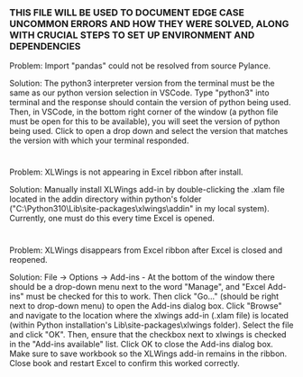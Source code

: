 ### THIS FILE WILL BE USED TO DOCUMENT EDGE CASE UNCOMMON ERRORS AND HOW THEY WERE SOLVED, ALONG WITH CRUCIAL STEPS TO SET UP ENVIRONMENT AND DEPENDENCIES ###

Problem: Import "pandas" could not be resolved from source Pylance.

Solution: The python3 interpreter version from the terminal must be the same as our python version selection in VSCode. Type "python3" into terminal and the response should contain the version of python being used. Then, in VSCode, in the bottom right corner of the window (a python file must be open for this to be available), you will seet the version of python being used. Click to open a drop down and select the version that matches the version with which your terminal responded.
#
Problem: XLWings is not appearing in Excel ribbon after install.

Solution: Manually install XLWings add-in by double-clicking the .xlam file located in the addin directory within python's folder ("C:\Python310\Lib\site-packages\xlwings\addin" in my local system). Currently, one must do this every time Excel is opened.
#
Problem: XLWings disappears from Excel ribbon after Excel is closed and reopened.

Solution: File -> Options -> Add-ins - At the bottom of the window there should be a drop-down menu next to the word "Manage", and "Excel Add-ins" must be checked for this to work. Then click  "Go..." (should be right next to drop-down menu) to open the Add-ins dialog box. Click "Browse" and navigate to the location where the xlwings add-in (.xlam file) is located (within Python installation's Lib\site-packages\xlwings folder). Select the file and click "OK". Then, ensure that the checkbox next to xlwings is checked in the "Add-ins available" list. Click OK to close the Add-ins dialog box. Make sure to save workbook so the XLWings add-in remains in the ribbon. Close book and restart Excel to confirm this worked correctly. 